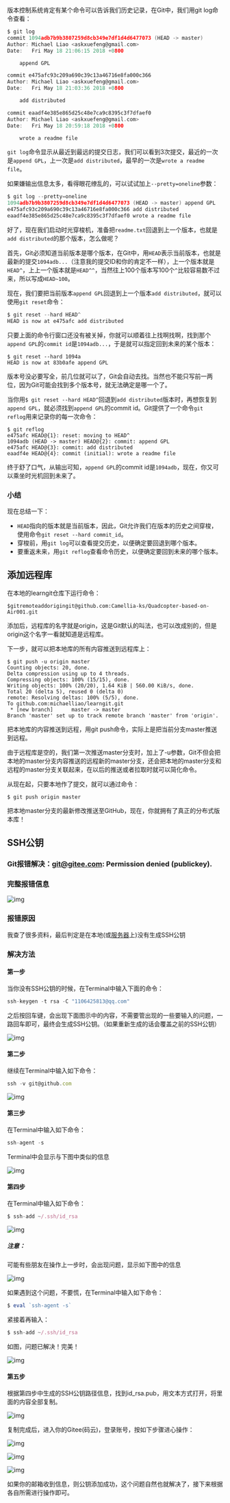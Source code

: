 版本控制系统肯定有某个命令可以告诉我们历史记录，在Git中，我们用git log命令查看：

```c
$ git log
commit 1094adb7b9b3807259d8cb349e7df1d4d6477073 (HEAD -> master)
Author: Michael Liao <askxuefeng@gmail.com>
Date:   Fri May 18 21:06:15 2018 +0800

    append GPL

commit e475afc93c209a690c39c13a46716e8fa000c366
Author: Michael Liao <askxuefeng@gmail.com>
Date:   Fri May 18 21:03:36 2018 +0800

    add distributed

commit eaadf4e385e865d25c48e7ca9c8395c3f7dfaef0
Author: Michael Liao <askxuefeng@gmail.com>
Date:   Fri May 18 20:59:18 2018 +0800

    wrote a readme file
```

`git log`命令显示从最近到最远的提交日志，我们可以看到3次提交，最近的一次是`append GPL`，上一次是`add distributed`，最早的一次是`wrote a readme file`。

如果嫌输出信息太多，看得眼花缭乱的，可以试试加上`--pretty=oneline`参数：

```c
$ git log --pretty=oneline
1094adb7b9b3807259d8cb349e7df1d4d6477073 (HEAD -> master) append GPL
e475afc93c209a690c39c13a46716e8fa000c366 add distributed
eaadf4e385e865d25c48e7ca9c8395c3f7dfaef0 wrote a readme file
```

好了，现在我们启动时光穿梭机，准备把`readme.txt`回退到上一个版本，也就是`add distributed`的那个版本，怎么做呢？

首先，Git必须知道当前版本是哪个版本，在Git中，用`HEAD`表示当前版本，也就是最新的提交`1094adb...`（注意我的提交ID和你的肯定不一样），上一个版本就是`HEAD^`，上上一个版本就是`HEAD^^`，当然往上100个版本写100个`^`比较容易数不过来，所以写成`HEAD~100`。

现在，我们要把当前版本`append GPL`回退到上一个版本`add distributed`，就可以使用`git reset`命令：

```c
$ git reset --hard HEAD^
HEAD is now at e475afc add distributed
```

只要上面的命令行窗口还没有被关掉，你就可以顺着往上找啊找啊，找到那个`append GPL`的`commit id`是`1094adb...`，于是就可以指定回到未来的某个版本：

```
$ git reset --hard 1094a
HEAD is now at 83b0afe append GPL
```

版本号没必要写全，前几位就可以了，Git会自动去找。当然也不能只写前一两位，因为Git可能会找到多个版本号，就无法确定是哪一个了。

当你用`$ git reset --hard HEAD^`回退到`add distributed`版本时，再想恢复到`append GPL`，就必须找到`append GPL`的commit id。Git提供了一个命令`git reflog`用来记录你的每一次命令：

```
$ git reflog
e475afc HEAD@{1}: reset: moving to HEAD^
1094adb (HEAD -> master) HEAD@{2}: commit: append GPL
e475afc HEAD@{3}: commit: add distributed
eaadf4e HEAD@{4}: commit (initial): wrote a readme file
```

终于舒了口气，从输出可知，`append GPL`的commit id是`1094adb`，现在，你又可以乘坐时光机回到未来了。

### 小结

现在总结一下：

- `HEAD`指向的版本就是当前版本，因此，Git允许我们在版本的历史之间穿梭，使用命令`git reset --hard commit_id`。
- 穿梭前，用`git log`可以查看提交历史，以便确定要回退到哪个版本。
- 要重返未来，用`git reflog`查看命令历史，以便确定要回到未来的哪个版本。

## 添加远程库

在本地的learngit仓库下运行命令：

```
$gitremoteaddorigingit@github.com:Camellia-ks/Quadcopter-based-on-Air001.git
```

添加后，远程库的名字就是origin，这是Git默认的叫法，也可以改成别的，但是origin这个名字一看就知道是远程库。

下一步，就可以把本地库的所有内容推送到远程库上：

```
$ git push -u origin master
Counting objects: 20, done.
Delta compression using up to 4 threads.
Compressing objects: 100% (15/15), done.
Writing objects: 100% (20/20), 1.64 KiB | 560.00 KiB/s, done.
Total 20 (delta 5), reused 0 (delta 0)
remote: Resolving deltas: 100% (5/5), done.
To github.com:michaelliao/learngit.git
 * [new branch]      master -> master
Branch 'master' set up to track remote branch 'master' from 'origin'.
```

把本地库的内容推送到远程，用git push命令，实际上是把当前分支master推送到远程。

由于远程库是空的，我们第一次推送master分支时，加上了-u参数，Git不但会把本地的master分支内容推送的远程新的master分支，还会把本地的master分支和远程的master分支关联起来，在以后的推送或者拉取时就可以简化命令。

从现在起，只要本地作了提交，就可以通过命令：

```
$ git push origin master
```

把本地master分支的最新修改推送至GitHub，现在，你就拥有了真正的分布式版本库！

## SSH公钥

### Git报错解决：git@gitee.com: Permission denied (publickey).

### 完整报错信息

![img](https://ask.qcloudimg.com/http-save/yehe-5637704/880iqcol41.webp)

### 报错原因

我查了很多资料，最后判定是在本地(或[服务器](https://cloud.tencent.com/act/pro/promotion-cvm?from_column=20065&from=20065)上)没有生成SSH公钥

### 解决方法

#### 第一步

当你没有SSH公钥的时候，在Terminal中输入下面的命令：

```javascript
ssh-keygen -t rsa -C "1106425813@qq.com"
```



之后按回车键，会出现下面图示中的内容，不需要管出现的一些要输入的问题，一路回车即可，最终会生成SSH公钥。（如果重新生成的话会覆盖之前的SSH公钥）

![img](https://ask.qcloudimg.com/http-save/yehe-5637704/htf0zkuwcf.webp)

#### 第二步

继续在Terminal中输入如下命令：

```javascript
ssh -v git@github.com
```

![img](https://ask.qcloudimg.com/http-save/yehe-5637704/kj5h65v70w.webp)

#### 第三步

在Terminal中输入如下命令：

```javascript
ssh-agent -s
```

Terminal中会显示与下图中类似的信息

![img](https://ask.qcloudimg.com/http-save/yehe-5637704/ytbvde7qzy.webp)

#### 第四步

在Terminal中输入如下命令：

```javascript
$ ssh-add ~/.ssh/id_rsa
```

![img](https://ask.qcloudimg.com/http-save/yehe-5637704/ha6okxrasw.webp)

##### 注意：

可能有些朋友在操作上一步时，会出现问题，显示如下图中的信息

![img](https://ask.qcloudimg.com/http-save/yehe-5637704/iomcd5bcc0.webp)

如果遇到这个问题，不要慌，在Terminal中输入如下命令：

```javascript
$ eval `ssh-agent -s`
```

紧接着再输入：

```javascript
$ ssh-add ~/.ssh/id_rsa
```

如图，问题已解决！完美！

![img](https://ask.qcloudimg.com/http-save/yehe-5637704/o9nnw5l0zs.webp)

#### 第五步

根据第四步中生成的SSH公钥路径信息，找到id_rsa.pub，用文本方式打开，将里面的内容全部复制。

![img](https://ask.qcloudimg.com/http-save/yehe-5637704/ccgehi94vo.webp)

复制完成后，进入你的Gitee(码云)，登录账号，按如下步骤进心操作：

![img](https://ask.qcloudimg.com/http-save/yehe-5637704/9w2wyms0xo.webp)

![img](https://ask.qcloudimg.com/http-save/yehe-5637704/dpn7yrme8c.webp)

![img](https://ask.qcloudimg.com/http-save/yehe-5637704/bs9vbz1tn4.webp)

如果你的邮箱收到信息，则公钥添加成功，这个问题自然也就解决了，接下来根据各自所需进行操作即可。